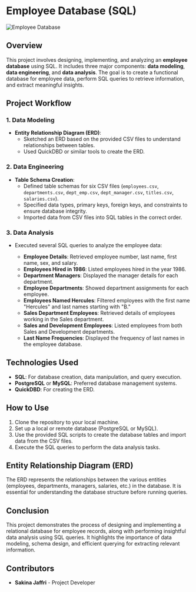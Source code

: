 # Employee Database (SQL)

![Employee Database](https://github.com/SakinaJaffri/Module_Challenge9_Employee_SQL/assets/146900226/5c1a3f18-d3f1-48d6-847e-4dd4be7c740a)

## Overview

This project involves designing, implementing, and analyzing an **employee database** using SQL. It includes three major components: **data modeling**, **data engineering**, and **data analysis**. The goal is to create a functional database for employee data, perform SQL queries to retrieve information, and extract meaningful insights.

## Project Workflow

### 1. Data Modeling
- **Entity Relationship Diagram (ERD)**: 
  - Sketched an ERD based on the provided CSV files to understand relationships between tables.
  - Used QuickDBD or similar tools to create the ERD.

### 2. Data Engineering
- **Table Schema Creation**:
  - Defined table schemas for six CSV files (`employees.csv`, `departments.csv`, `dept_emp.csv`, `dept_manager.csv`, `titles.csv`, `salaries.csv`).
  - Specified data types, primary keys, foreign keys, and constraints to ensure database integrity.
  - Imported data from CSV files into SQL tables in the correct order.

### 3. Data Analysis
- Executed several SQL queries to analyze the employee data:

  - **Employee Details**: Retrieved employee number, last name, first name, sex, and salary.
  - **Employees Hired in 1986**: Listed employees hired in the year 1986.
  - **Department Managers**: Displayed the manager details for each department.
  - **Employee Departments**: Showed department assignments for each employee.
  - **Employees Named Hercules**: Filtered employees with the first name "Hercules" and last names starting with "B."
  - **Sales Department Employees**: Retrieved details of employees working in the Sales department.
  - **Sales and Development Employees**: Listed employees from both Sales and Development departments.
  - **Last Name Frequencies**: Displayed the frequency of last names in the employee database.

## Technologies Used
- **SQL**: For database creation, data manipulation, and query execution.
- **PostgreSQL** or **MySQL**: Preferred database management systems.
- **QuickDBD**: For creating the ERD.

## How to Use
1. Clone the repository to your local machine.
2. Set up a local or remote database (PostgreSQL or MySQL).
3. Use the provided SQL scripts to create the database tables and import data from the CSV files.
4. Execute the SQL queries to perform the data analysis tasks.

## Entity Relationship Diagram (ERD)
The ERD represents the relationships between the various entities (employees, departments, managers, salaries, etc.) in the database. It is essential for understanding the database structure before running queries.

## Conclusion
This project demonstrates the process of designing and implementing a relational database for employee records, along with performing insightful data analysis using SQL queries. It highlights the importance of data modeling, schema design, and efficient querying for extracting relevant information.

## Contributors
- **Sakina Jaffri** - Project Developer
